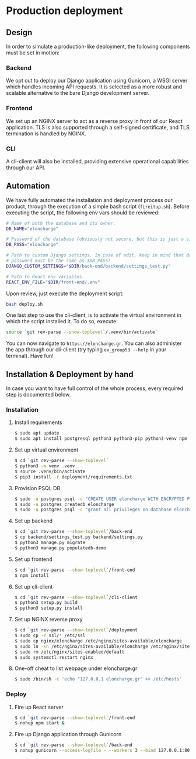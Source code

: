 # Production deployment

## Design

In order to simulate a production-like deployment, the following components must
be set in motion:

### Backend

We opt out to deploy our Django application using Gunicorn, a WSGI server which
handles incoming API requests. It is selected as a more robust and scalable
alternative to the bare Django development server.

### Frontend

We set up an NGINX server to act as a reverse proxy in front of our React
application. TLS is also supported through a self-signed certificate, and
TLS termination is handled by NGINX.

### CLI

A cli-client will also be installed, providing extensive operational
capabilities through our API.

## Automation

We have fully automated the installation and deployment process our product,
through the execution of a simple bash script (`fireitup.sh`). Before executing
the script, the following env vars should be reviewed:

```bash
# Name of both the database and its owner.
DB_NAME="eloncharge"

# Password of the database (obviously not secure, but this is just a simulation).
DB_PASS="eloncharge"

# Path to custom Django settings. In case of edit, keep in mind that database
# password must be the same as $DB_PASS!
DJANGO_CUSTOM_SETTINGS="$DIR/back-end/backend/settings_test.py"

# Path to React env variables.
REACT_ENV_FILE="$DIR/front-end/.env"
```

Upon review, just execute the deployment script:
```bash
bash deploy.sh
```

One last step to use the cli-client, is to activate the virtual environment in
which the script installed it. To do so, execute:
```bash
source `git rev-parse --show-toplevel`/.venv/bin/activate`
```

You can now navigate to `https://eloncharge.gr`. You can also administer the app
through our cli-client (try typing `ev_group53 --help` in your terminal).
Have fun!

## Installation & Deployment by hand

In case you want to have full control of the whole process, every required step
is documented below.

### Installation

1. Install requirements

    ```bash
    $ sudo apt update
    $ sudo apt install postgresql python3 python3-pip python3-venv npm gunicorn nginx
    ```

2. Set up virtual environment

    ```bash
    $ cd `git rev-parse --show-toplevel`
    $ python3 -m venv .venv
    $ source .venv/bin/activate
    $ pip3 install -r deployment/requirements.txt
    ```

3. Provision PSQL DB

    ```bash
    $ sudo -u postgres psql -c "CREATE USER eloncharge WITH ENCRYPTED PASSWORD eloncharge SUPERUSER;"
    $ sudo -u postgres createdb eloncharge
    $ sudo -u postgres psql -c "grant all privileges on database eloncharge to eloncharge;"
    ```

4. Set up backend

    ```bash
    $ cd `git rev-parse --show-toplevel`/back-end
    $ cp backend/settings_test.py backend/settings.py
    $ python3 manage.py migrate
    $ python3 manage.py populatedb-demo
    ```
5. Set up frontend

    ```bash
    $ cd `git rev-parse --show-toplevel`/front-end
    $ npm install
    ```

6. Set up cli-client

    ```bash
    $ cd `git rev-parse --show-toplevel`/cli-client
    $ python3 setup.py build
    $ python3 setup.py install
    ```

7. Set up NGINX reverse proxy

    ```bash
    $ cd `git rev-parse --show-toplevel`/deployment
    $ sudo cp -r ssl/* /etc/ssl
    $ sudo cp nginx/eloncharge /etc/nginx/sites-available/eloncharge
    $ sudo ln -sn /etc/nginx/sites-available/eloncharge /etc/nginx/sites-enabled/eloncharge
    $ sudo rm /etc/nginx/sites-enabled/default
    $ sudo systemctl restart nginx
    ```

8. One-off cheat to list webpage under eloncharge.gr

    ```bash
    $ sudo /bin/sh -c 'echo "127.0.0.1 eloncharge.gr" >> /etc/hosts'
    ```

### Deploy

1. Fire up React server

    ```bash
    $ cd `git rev-parse --show-toplevel`/front-end
    $ nohup npm start &
    ```

2. Fire up Django application through Gunicorn

    ```bash
    $ cd `git rev-parse --show-toplevel`/back-end
    $ nohup gunicorn --access-logfile - --workers 3 --bind 127.0.0.1:8000 backend.wsgi &
    ```
